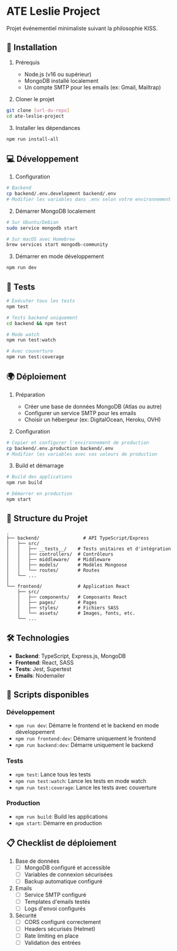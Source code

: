 # ATE Leslie Project

Projet événementiel minimaliste suivant la philosophie KISS.

## 🚀 Installation

1. Prérequis
   - Node.js (v16 ou supérieur)
   - MongoDB installé localement
   - Un compte SMTP pour les emails (ex: Gmail, Mailtrap)

2. Cloner le projet
```bash
git clone [url-du-repo]
cd ate-leslie-project
```

3. Installer les dépendances
```bash
npm run install-all
```

## 💻 Développement

1. Configuration
```bash
# Backend
cp backend/.env.development backend/.env
# Modifier les variables dans .env selon votre environnement
```

2. Démarrer MongoDB localement
```bash
# Sur Ubuntu/Debian
sudo service mongodb start

# Sur macOS avec Homebrew
brew services start mongodb-community
```

3. Démarrer en mode développement
```bash
npm run dev
```

## 🧪 Tests

```bash
# Exécuter tous les tests
npm test

# Tests backend uniquement
cd backend && npm test

# Mode watch
npm run test:watch

# Avec couverture
npm run test:coverage
```

## 🌍 Déploiement

1. Préparation
   - Créer une base de données MongoDB (Atlas ou autre)
   - Configurer un service SMTP pour les emails
   - Choisir un hébergeur (ex: DigitalOcean, Heroku, OVH)

2. Configuration
```bash
# Copier et configurer l'environnement de production
cp backend/.env.production backend/.env
# Modifier les variables avec vos valeurs de production
```

3. Build et démarrage
```bash
# Build des applications
npm run build

# Démarrer en production
npm start
```

## 📁 Structure du Projet

```
.
├── backend/                # API TypeScript/Express
│   ├── src/
│   │   ├── __tests__/    # Tests unitaires et d'intégration
│   │   ├── controllers/  # Contrôleurs
│   │   ├── middleware/   # Middleware
│   │   ├── models/       # Modèles Mongoose
│   │   └── routes/       # Routes
│   └── ...
│
└── frontend/             # Application React
    ├── src/
    │   ├── components/   # Composants React
    │   ├── pages/        # Pages
    │   ├── styles/       # Fichiers SASS
    │   └── assets/       # Images, fonts, etc.
    └── ...
```

## 🛠 Technologies

- **Backend**: TypeScript, Express.js, MongoDB
- **Frontend**: React, SASS
- **Tests**: Jest, Supertest
- **Emails**: Nodemailer

## 📝 Scripts disponibles

### Développement
- `npm run dev`: Démarre le frontend et le backend en mode développement
- `npm run frontend:dev`: Démarre uniquement le frontend
- `npm run backend:dev`: Démarre uniquement le backend

### Tests
- `npm test`: Lance tous les tests
- `npm run test:watch`: Lance les tests en mode watch
- `npm run test:coverage`: Lance les tests avec couverture

### Production
- `npm run build`: Build les applications
- `npm start`: Démarre en production

## 📋 Checklist de déploiement

1. Base de données
   - [ ] MongoDB configuré et accessible
   - [ ] Variables de connexion sécurisées
   - [ ] Backup automatique configuré

2. Emails
   - [ ] Service SMTP configuré
   - [ ] Templates d'emails testés
   - [ ] Logs d'envoi configurés

3. Sécurité
   - [ ] CORS configuré correctement
   - [ ] Headers sécurisés (Helmet)
   - [ ] Rate limiting en place
   - [ ] Validation des entrées 
